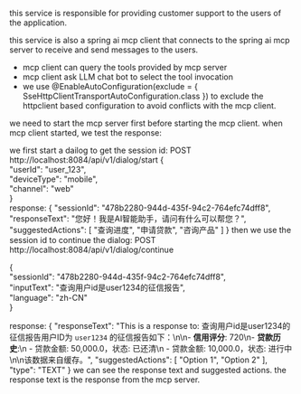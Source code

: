 this service is responsible for providing customer support to the users of the application.

this service is also a spring ai mcp client that connects to the spring ai mcp server to receive and send messages to the users.
- mcp client can query the tools provided by mcp server
- mcp client ask LLM chat bot to select the tool invocation
- we use @EnableAutoConfiguration(exclude = { SseHttpClientTransportAutoConfiguration.class }) to exclude the httpclient based configuration to avoid conflicts with the mcp client.

we need to start the mcp server first before starting the mcp client.
when mcp client started, we test the response:

we first start a dailog to get the session id:
POST http://localhost:8084/api/v1/dialog/start
{  
"userId": "user_123",  
"deviceType": "mobile",  
"channel": "web"  
}  
response:
{
"sessionId": "478b2280-944d-435f-94c2-764efc74dff8",
"responseText": "您好！我是AI智能助手，请问有什么可以帮您？",
"suggestedActions": [
"查询进度",
"申请贷款",
"咨询产品"
]
}
then we use the session id to continue the dialog:
POST http://localhost:8084/api/v1/dialog/continue

{  
"sessionId": "478b2280-944d-435f-94c2-764efc74dff8",  
"inputText": "查询用户id是user1234的征信报告",  
"language": "zh-CN"  
}  

response:
{
"responseText": "This is a response to: 查询用户id是user1234的征信报告用户ID为 `user1234` 的征信报告如下：\n\n- **信用评分**: 720\n- **贷款历史**:\n  - 贷款金额: 50,000.0，状态: 已还清\n  - 贷款金额: 10,000.0，状态: 进行中\n\n该数据来自缓存。",
"suggestedActions": [
"Option 1",
"Option 2"
],
"type": "TEXT"
}
we can see the response text and suggested actions.
the response text is the response from the mcp server.